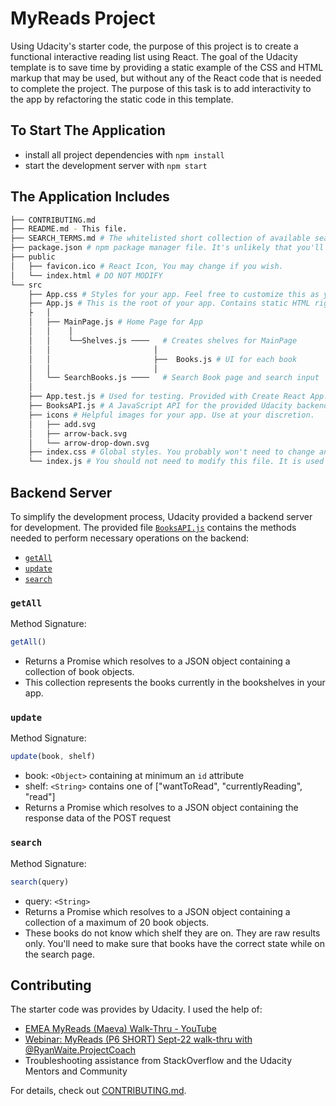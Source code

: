 # MyReads Project

Using Udacity's starter code, the purpose of this project is to create a functional interactive reading list using React. The goal of the Udacity template is to save time by providing a static example of the CSS and HTML markup that may be used, but without any of the React code that is needed to complete the project. The purpose of this task is to add interactivity to the app by refactoring the static code in this template.


## To Start The Application

* install all project dependencies with `npm install`
* start the development server with `npm start`

## The Application Includes
```bash
├── CONTRIBUTING.md
├── README.md - This file.
├── SEARCH_TERMS.md # The whitelisted short collection of available search terms for you to use with your app.
├── package.json # npm package manager file. It's unlikely that you'll need to modify this.
├── public
│   ├── favicon.ico # React Icon, You may change if you wish.
│   └── index.html # DO NOT MODIFY
└── src
    ├── App.css # Styles for your app. Feel free to customize this as you desire.
    ├── App.js # This is the root of your app. Contains static HTML right now.
    ├   │
    │   ├── MainPage.js # Home Page for App
    │   │    │
    │   │    └──Shelves.js ────   # Creates shelves for MainPage
    │   │                       │
    │   │                       ├──  Books.js # UI for each book
    │   │                       │
    │   └── SearchBooks.js ────   # Search Book page and search input
    │
    ├── App.test.js # Used for testing. Provided with Create React App. Testing is encouraged, but not required.
    ├── BooksAPI.js # A JavaScript API for the provided Udacity backend. Instructions for the methods are below.
    ├── icons # Helpful images for your app. Use at your discretion.
    │   ├── add.svg
    │   ├── arrow-back.svg
    │   └── arrow-drop-down.svg
    ├── index.css # Global styles. You probably won't need to change anything here.
    └── index.js # You should not need to modify this file. It is used for DOM rendering only.
```


## Backend Server

To simplify the development process, Udacity provided a backend server for development. The provided file [`BooksAPI.js`](src/BooksAPI.js) contains the methods needed to perform necessary operations on the backend:

* [`getAll`](#getall)
* [`update`](#update)
* [`search`](#search)

### `getAll`

Method Signature:

```js
getAll()
```

* Returns a Promise which resolves to a JSON object containing a collection of book objects.
* This collection represents the books currently in the bookshelves in your app.

### `update`

Method Signature:

```js
update(book, shelf)
```

* book: `<Object>` containing at minimum an `id` attribute
* shelf: `<String>` contains one of ["wantToRead", "currentlyReading", "read"]  
* Returns a Promise which resolves to a JSON object containing the response data of the POST request

### `search`

Method Signature:

```js
search(query)
```

* query: `<String>`
* Returns a Promise which resolves to a JSON object containing a collection of a maximum of 20 book objects.
* These books do not know which shelf they are on. They are raw results only. You'll need to make sure that books have the correct state while on the search page.


## Contributing

The starter code was provides by Udacity.
I used the help of:
* [EMEA MyReads (Maeva) Walk-Thru  -  YouTube](https://www.youtube.com/watch?v=i6L2jLHV9j8)
* [Webinar: MyReads (P6 SHORT) Sept-22 walk-thru with @RyanWaite.ProjectCoach](https://www.youtube.com/watch?v=N8bU1oWlLwY&feature=youtu.be)
* Troubleshooting assistance from StackOverflow and the Udacity Mentors and Community




For details, check out [CONTRIBUTING.md](CONTRIBUTING.md).
